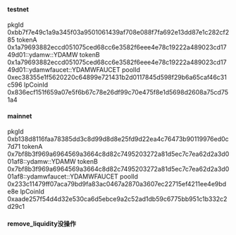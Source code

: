 #### testnet
pkgId
0xbb7f7e49c1a9a345f03a9501061439af708e088f7fa692e13dd87e1c282cf285
tokenA
0x1a79693882eccd051075ced68cc6e3582f6eee4e78c19222a489023cd1749d01::ydamw::YDAMW
tokenB
0x1a79693882eccd051075ced68cc6e3582f6eee4e78c19222a489023cd1749d01::ydamwfaucet::YDAMWFAUCET
poolId
0xec38355e1f5620220c64899e721431b2d0117845d598f29b6a65caf46c31c596
lpCoinId
0x836ecf151f659a07e5f6b67c78e26df99c70e475f8e1d5698d2608a75cd751a4


#### mainnet
pkgId
0xb138d8116faa78385dd3c8d99d8d8e25fd9d22ea4c76473b90119976ed0c7d71
tokenA
0x7bf8b3f969a6964569a3664c8d82c7495203272a81d5ec7c7ea62d2a3d001af8::ydamw::YDAMW
tokenB
0x7bf8b3f969a6964569a3664c8d82c7495203272a81d5ec7c7ea62d2a3d001af8::ydamwfaucet::YDAMWFAUCET
poolId
0x233c11479ff07aca79bd9fa83ac0467a2870a3607ec22715ef4211ee4e9bde8e
lpCoinId
0xaade257f54d4d32e530ca6d5ebce9a2c52ad1db59c6775bb951c1b332c2d29c1
#### remove_liquidity没操作
